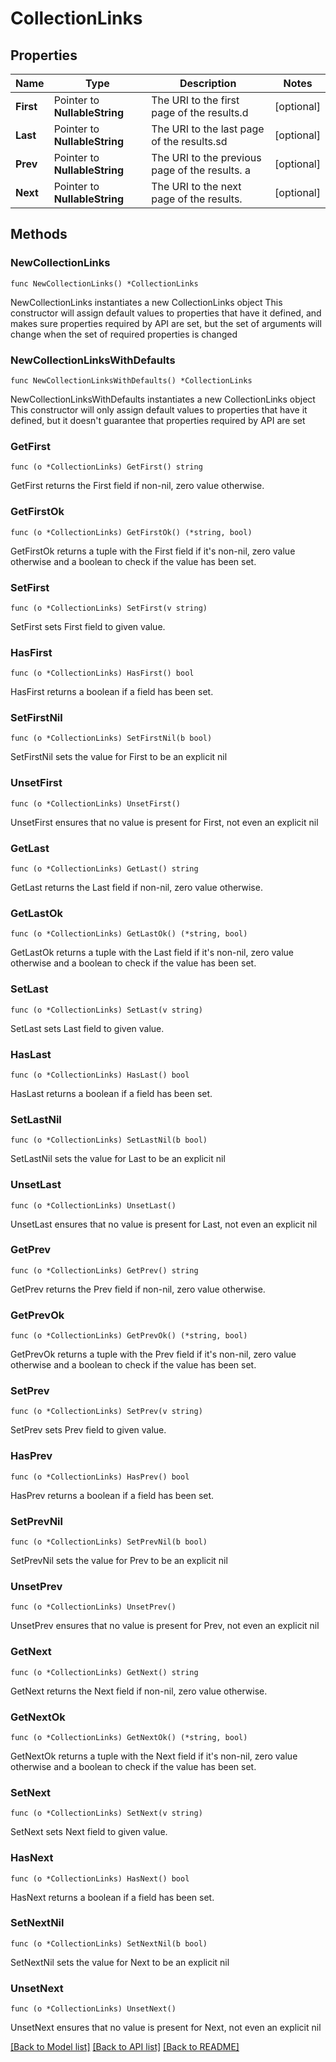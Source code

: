 # CollectionLinks

## Properties

Name | Type | Description | Notes
------------ | ------------- | ------------- | -------------
**First** | Pointer to **NullableString** | The URI to the first page of the results.d | [optional] 
**Last** | Pointer to **NullableString** | The URI to the last page of the results.sd | [optional] 
**Prev** | Pointer to **NullableString** | The URI to the previous page of the results. a | [optional] 
**Next** | Pointer to **NullableString** | The URI to the next page of the results. | [optional] 

## Methods

### NewCollectionLinks

`func NewCollectionLinks() *CollectionLinks`

NewCollectionLinks instantiates a new CollectionLinks object
This constructor will assign default values to properties that have it defined,
and makes sure properties required by API are set, but the set of arguments
will change when the set of required properties is changed

### NewCollectionLinksWithDefaults

`func NewCollectionLinksWithDefaults() *CollectionLinks`

NewCollectionLinksWithDefaults instantiates a new CollectionLinks object
This constructor will only assign default values to properties that have it defined,
but it doesn't guarantee that properties required by API are set

### GetFirst

`func (o *CollectionLinks) GetFirst() string`

GetFirst returns the First field if non-nil, zero value otherwise.

### GetFirstOk

`func (o *CollectionLinks) GetFirstOk() (*string, bool)`

GetFirstOk returns a tuple with the First field if it's non-nil, zero value otherwise
and a boolean to check if the value has been set.

### SetFirst

`func (o *CollectionLinks) SetFirst(v string)`

SetFirst sets First field to given value.

### HasFirst

`func (o *CollectionLinks) HasFirst() bool`

HasFirst returns a boolean if a field has been set.

### SetFirstNil

`func (o *CollectionLinks) SetFirstNil(b bool)`

 SetFirstNil sets the value for First to be an explicit nil

### UnsetFirst
`func (o *CollectionLinks) UnsetFirst()`

UnsetFirst ensures that no value is present for First, not even an explicit nil
### GetLast

`func (o *CollectionLinks) GetLast() string`

GetLast returns the Last field if non-nil, zero value otherwise.

### GetLastOk

`func (o *CollectionLinks) GetLastOk() (*string, bool)`

GetLastOk returns a tuple with the Last field if it's non-nil, zero value otherwise
and a boolean to check if the value has been set.

### SetLast

`func (o *CollectionLinks) SetLast(v string)`

SetLast sets Last field to given value.

### HasLast

`func (o *CollectionLinks) HasLast() bool`

HasLast returns a boolean if a field has been set.

### SetLastNil

`func (o *CollectionLinks) SetLastNil(b bool)`

 SetLastNil sets the value for Last to be an explicit nil

### UnsetLast
`func (o *CollectionLinks) UnsetLast()`

UnsetLast ensures that no value is present for Last, not even an explicit nil
### GetPrev

`func (o *CollectionLinks) GetPrev() string`

GetPrev returns the Prev field if non-nil, zero value otherwise.

### GetPrevOk

`func (o *CollectionLinks) GetPrevOk() (*string, bool)`

GetPrevOk returns a tuple with the Prev field if it's non-nil, zero value otherwise
and a boolean to check if the value has been set.

### SetPrev

`func (o *CollectionLinks) SetPrev(v string)`

SetPrev sets Prev field to given value.

### HasPrev

`func (o *CollectionLinks) HasPrev() bool`

HasPrev returns a boolean if a field has been set.

### SetPrevNil

`func (o *CollectionLinks) SetPrevNil(b bool)`

 SetPrevNil sets the value for Prev to be an explicit nil

### UnsetPrev
`func (o *CollectionLinks) UnsetPrev()`

UnsetPrev ensures that no value is present for Prev, not even an explicit nil
### GetNext

`func (o *CollectionLinks) GetNext() string`

GetNext returns the Next field if non-nil, zero value otherwise.

### GetNextOk

`func (o *CollectionLinks) GetNextOk() (*string, bool)`

GetNextOk returns a tuple with the Next field if it's non-nil, zero value otherwise
and a boolean to check if the value has been set.

### SetNext

`func (o *CollectionLinks) SetNext(v string)`

SetNext sets Next field to given value.

### HasNext

`func (o *CollectionLinks) HasNext() bool`

HasNext returns a boolean if a field has been set.

### SetNextNil

`func (o *CollectionLinks) SetNextNil(b bool)`

 SetNextNil sets the value for Next to be an explicit nil

### UnsetNext
`func (o *CollectionLinks) UnsetNext()`

UnsetNext ensures that no value is present for Next, not even an explicit nil

[[Back to Model list]](../README.md#documentation-for-models) [[Back to API list]](../README.md#documentation-for-api-endpoints) [[Back to README]](../README.md)


